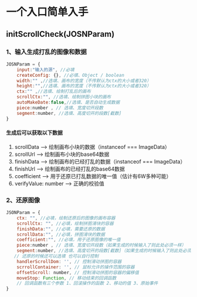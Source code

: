 # 一个入口简单入手

## initScrollCheck(JOSNParam)

### 1、输入生成打乱的图像和数据

```javascript
JOSNParam = {
    input:"输入的源", //必填
    createConfig: {}, //必填、Object / boolean
    width:"" ,//选填、画布的宽度（不传默认为ctx的大小或者320）
    height:"",//选填、画布的宽度（不传默认为ctx的大小或者320）
    ctx:"" ,//选填、绘制打乱后的画布
    scrollCtx:"", //选填、绘制拼图小块的画布
    autoMakeDate:false,//选填、是否自动生成数据
    piece:number , // 选填、宽度切开段数
    segment:number, //选填、高度切开的段数[截数]
}
```

#### 生成后可以获取以下数据

1. scrollData --> 绘制画布小块的数据（instanceof === ImageData）
2. scrollUrl --> 绘制画布小块的base64数据
3. finishData --> 绘制画布的已经打乱的数据（instanceof === ImageData）
4. finishUrl --> 绘制画布的已经打乱的base64数据
5. coefficient --> 用于还原已打乱数据的唯一值（估计有6W多种可能）
6. verifyValue: number --> 正确的校验值

### 2、还原图像

```javascript
JSONParam = {
    ctx: "", //必填，绘制还原后的图像的画布容器
    scrollCtx: "", //必填，绘制拼图滑块的容器
    finishData:"", //必填，需要还原的数据
    scrollData:"", //必填，拼图滑块的数据
    coefficient:"", //必填，用于还原图像的唯一值
    piece:number , // 选填、宽度切开段数（如果生成的时候输入了则此处必须一样）
    segment:number, //选填、高度切开的段数[截数]（如果生成的时候输入了则此处必须一样）
   // 还原的时候还可以选填 也可以自行控制
    handlerScrollDom: '', // 控制滑动拼图的容器
    scrrollContainer: '', // 鼠标允许的操作范围的容器
    offsetScroll: number, // 控制滑动拼图的容器的偏移值
    moveStop: Function, // 移动结束的回调函数
    // 回调函数有三个参数 1、回滚操作的函数 2、移动的值 3、原始事件
}
```

